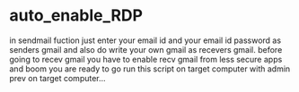 # auto_enable_RDP
in sendmail fuction just enter your email id and your email id password as senders gmail and also do write your own gmail as recevers gmail.
before going to recev gmail you have to enable recv gmail from less secure apps
and boom you are ready to go
run this script on target computer with admin prev on target computer...
